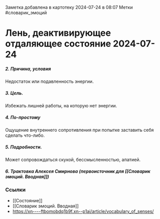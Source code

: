 Заметка добавлена в картотеку 2024-07-24 в 08:07
Метки #словарик_эмоций 

#  Лень, деактивирующее отдаляющее состояние 2024-07-24

##### 2. Причина, условия
Недостаток или подавленность энергии.
##### 3. Цель.
Избежать лишней работы, на которую нет энергии.
##### 4. По-простому
Ощущение внутреннего сопротивления при попытке заставить себя сделать что-либо.
##### 5. Подробности.
Может сопровождаться скукой, бессмысленностью, апатией.
##### 6. Трактовка Алексея Смирнова (первоисточник для [[Словарик эмоций. Вводная]])



### Ссылки
- [[Состояние]]
- [[Словарик эмоций. Вводная]]
- https://xn----ftbomobdq1b9f.xn--p1ai/article/vocabulary_of_senses/




